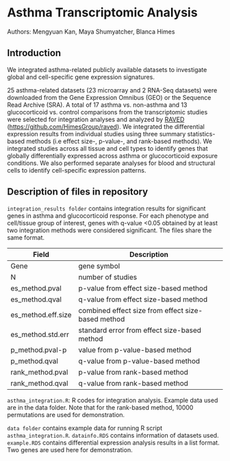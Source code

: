 Asthma Transcriptomic Analysis
======

Authors: Mengyuan Kan, Maya Shumyatcher, Blanca Himes

## Introduction
We integrated asthma-related publicly available datasets to investigate global and cell-specific gene expression signatures.

25 asthma-related datasets (23 microarray and 2 RNA-Seq datasets) were downloaded from the Gene Expression Omnibus (GEO) or the Sequence Read Archive (SRA). A total of 17 asthma vs. non-asthma and 13 glucocorticoid vs. control comparisons from the transcriptomic studies were selected for integration analyses and analyzed by [RAVED](https://github.com/HimesGroup/raved) (https://github.com/HimesGroup/raved). We integrated the differential expression results from individual studies using three summary statistics-based methods (i.e effect size-, p-value-, and rank-based methods). We integrated studies across all tissue and cell types to identify genes that globally differentially expressed across asthma or glucocorticoid exposure conditions. We also performed separate analyses for blood and structural cells to identify cell-specific expression patterns.

## Description of files in repository
`integration_results folder` contains integration results for significant genes in asthma and glucocorticoid response. For each phenotype and cell/tissue group of interest, genes with q-value <0.05 obtained by at least two integration methods were considered significant. The files share the same format.

Field | Description
--- | ---
Gene | gene symbol
N | number of studies
es_method.pval | p-value from effect size-based method
es_method.qval | q-value from effect size-based method
es_method.eff.size | combined effect size from effect size-based method
es_method.std.err | standard error from effect size-based method
p_method.pval-p | value from p-value-based method
p_method.qval | q-value from p-value-based method
rank_method.pval | p-value from rank-based method
rank_method.qval | q-value from rank-based method

`asthma_integration.R`: R codes for integration analysis. Example data used are in the data folder. Note that for the rank-based method, 10000 permutations are used for demonstration. 

`data folder` contains example data for running R script `asthma_integration.R`. `datainfo.RDS` contains information of datasets used. `example.RDS` contains differential expression analysis results in a list format. Two genes are used here for demonstration.
